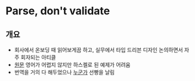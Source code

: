 # Parse, don't validate

## 개요
- 회사에서 온보딩 때 읽어보게끔 하고, 실무에서 타입 드리븐 디자인 논의하면서 자주 회자되는 아티클
- [원문](https://lexi-lambda.github.io/blog/2019/11/05/parse-don-t-validate/) 영어가 어렵지 않지만 하스켈로 된 예제가 어려움
- 번역을 거의 다 해두었으나 [누군가](https://eatchangmyeong.github.io/2022/12/04/parse-don-t-validate.html) 선빵을 날림

